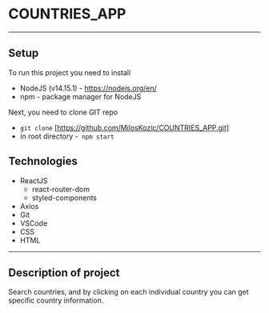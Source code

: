 # COUNTRIES_APP

---
## Setup
To run this project you need to install

* NodeJS (v14.15.1) - https://nodejs.org/en/
*  npm - package manager for NodeJS

Next, you need to clone GIT repo

* ``` git clone ``` [https://github.com/MilosKozic/COUNTRIES_APP.git]
* in root directory -``` npm start```

## Technologies

* ReactJS 
    * react-router-dom
    * styled-components
* Axios
* Git
* VSCode
* CSS
* HTML

---
## Description of project
 Search countries, and by clicking on each individual country you can get specific country information.

